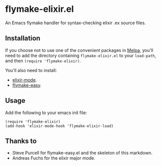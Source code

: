 flymake-elixir.el
=================

An Emacs flymake handler for syntax-checking elixir .ex source files.

Installation
------------

If you choose not to use one of the convenient packages in [Melpa][melpa],
you'll need to add the directory containing `flymake-elixir.el` to your
`load-path`, and then `(require 'flymake-elixir)`.

You'll also need to install:
- [elixir-mode](https://github.com/elixir-lang/emacs-elixir).
- [flymake-easy](https://github.com/purcell/flymake-easy).

Usage
-----

Add the following to your emacs init file:

    (require 'flymake-elixir)
	(add-hook 'elixir-mode-hook 'flymake-elixir-load)

Thanks to
---------
- Steve Purcell for flymake-easy.el and the skeleton of this markdown.
- Andreas Fuchs for the elixir major mode.

[melpa]: http://melpa.milkbox.net
